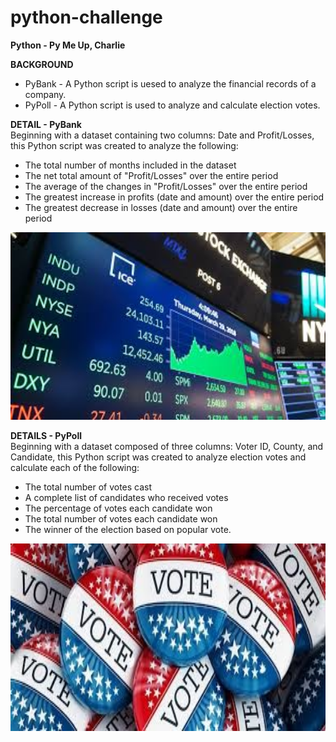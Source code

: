 # python-challenge
**Python - Py Me Up, Charlie**

<b>BACKGROUND</b><br>
- PyBank - A Python script is uesed to analyze the financial records of a company.<br>
- PyPoll - A Python script is used to analyze and calculate election votes.

<b>DETAIL - PyBank</b><br>
Beginning with a dataset containing two columns: Date and Profit/Losses, this Python script was created to analyze the following:

- The total number of months included in the dataset
- The net total amount of "Profit/Losses" over the entire period
- The average of the changes in "Profit/Losses" over the entire period
- The greatest increase in profits (date and amount) over the entire period
- The greatest decrease in losses (date and amount) over the entire period

<div style="text-align:center"><img src="static/images/stockmarket2.jpg" width="1000" height="300"/></div>

<b>DETAILS - PyPoll</b><br>
Beginning with a dataset composed of three columns: Voter ID, County, and Candidate, this Python script was created to analyze election votes and calculate each of the following:

- The total number of votes cast
- A complete list of candidates who received votes
- The percentage of votes each candidate won
- The total number of votes each candidate won
- The winner of the election based on popular vote.

<div style="text-align:center"><img src="static/images/votebuttons.jpg" width="1000" height="300"/></div>

